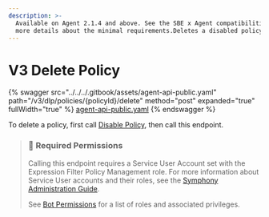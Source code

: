 ```yaml
---
description: >-
  Available on Agent 2.1.4 and above. See the SBE x Agent compatibilities for
  more details about the minimal requirements.Deletes a disabled policy.
---
```


# V3 Delete Policy

{% swagger src="../../../.gitbook/assets/agent-api-public.yaml" path="/v3/dlp/policies/{policyId}/delete" method="post" expanded="true" fullWidth="true" %}
[agent-api-public.yaml](../../../.gitbook/assets/agent-api-public.yaml)
{% endswagger %}

To delete a policy, first call [Disable Policy](doc:disable-policy), then call this endpoint.

> ### 🚧 Required Permissions
>
> Calling this endpoint requires a Service User Account set with the Expression Filter Policy Management role. For more information about Service User accounts and their roles, see the [Symphony Administration Guide](https://symphony.direct/).
>
> See [Bot Permissions](https://docs.developers.symphony.com/building-bots-on-symphony/configuration/bot-permissions) for a list of roles and associated privileges.
